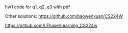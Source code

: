 hw1
code for q1, q2, q3 with pdf

Other solutions:
https://github.com/baowenxuan/CS224W

https://github.com/LFhase/Learning_CS224w
